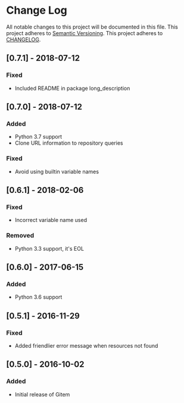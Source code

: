 # Change Log
All notable changes to this project will be documented in this file.
This project adheres to [Semantic Versioning](http://semver.org/).
This project adheres to [CHANGELOG](http://keepachangelog.com/).

## [0.7.1] - 2018-07-12
### Fixed
- Included README in package long_description

## [0.7.0] - 2018-07-12
### Added
- Python 3.7 support
- Clone URL information to repository queries

### Fixed
- Avoid using builtin variable names

## [0.6.1] - 2018-02-06
### Fixed
- Incorrect variable name used

### Removed
- Python 3.3 support, it's EOL

## [0.6.0] - 2017-06-15
### Added
- Python 3.6 support

## [0.5.1] - 2016-11-29
### Fixed
- Added friendlier error message when resources not found

## [0.5.0] - 2016-10-02
### Added
- Initial release of Gitem

